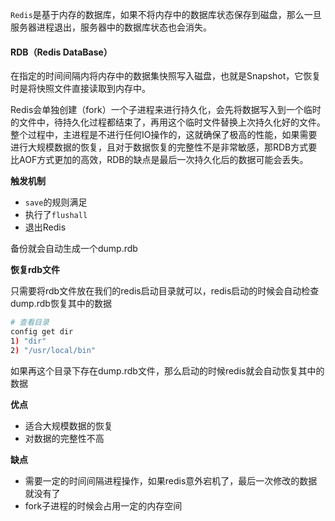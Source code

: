 `Redis`是基于内存的数据库，如果不将内存中的数据库状态保存到磁盘，那么一旦服务器进程退出，服务器中的数据库状态也会消失。

#### RDB（Redis DataBase）

在指定的时间间隔内将内存中的数据集快照写入磁盘，也就是Snapshot，它恢复时是将快照文件直接读取到内存中。

Redis会单独创建（fork）一个子进程来进行持久化，会先将数据写入到一个临时的文件中，待持久化过程都结束了，再用这个临时文件替换上次持久化好的文件。整个过程中，主进程是不进行任何IO操作的，这就确保了极高的性能，如果需要进行大规模数据的恢复，且对于数据恢复的完整性不是非常敏感，那RDB方式要比AOF方式更加的高效，RDB的缺点是最后一次持久化后的数据可能会丢失。

**触发机制**

- `save`的规则满足
- 执行了`flushall`
- 退出Redis

备份就会自动生成一个dump.rdb

**恢复rdb文件**

只需要将rdb文件放在我们的redis启动目录就可以，redis启动的时候会自动检查dump.rdb恢复其中的数据

```bash
# 查看目录
config get dir
1) "dir"
2) "/usr/local/bin"
```

如果再这个目录下存在dump.rdb文件，那么启动的时候redis就会自动恢复其中的数据

**优点**

- 适合大规模数据的恢复
- 对数据的完整性不高

**缺点**

- 需要一定的时间间隔进程操作，如果redis意外宕机了，最后一次修改的数据就没有了
- fork子进程的时候会占用一定的内存空间

